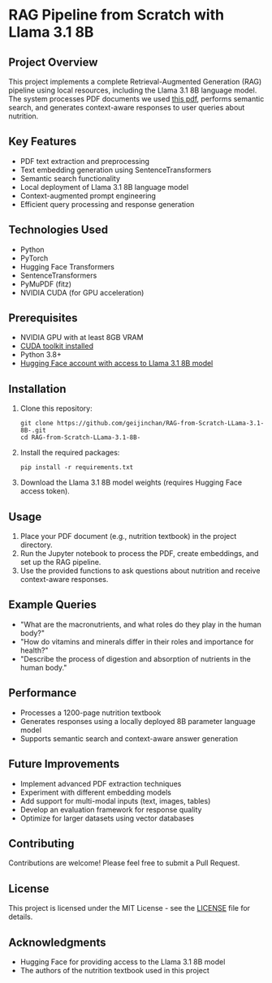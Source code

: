 # RAG Pipeline from Scratch with Llama 3.1 8B

## Project Overview

This project implements a complete Retrieval-Augmented Generation (RAG) pipeline using local resources, including the Llama 3.1 8B language model. The system processes PDF documents we used [this pdf](https://pressbooks.oer.hawaii.edu/humannutrition2/open/download?type=pdf), performs semantic search, and generates context-aware responses to user queries about nutrition.

## Key Features

- PDF text extraction and preprocessing
- Text embedding generation using SentenceTransformers
- Semantic search functionality
- Local deployment of Llama 3.1 8B language model
- Context-augmented prompt engineering
- Efficient query processing and response generation

## Technologies Used

- Python
- PyTorch
- Hugging Face Transformers
- SentenceTransformers
- PyMuPDF (fitz)
- NVIDIA CUDA (for GPU acceleration)

## Prerequisites

- NVIDIA GPU with at least 8GB VRAM
- [CUDA toolkit installed](https://developer.nvidia.com/cuda-toolkit-archive)
- Python 3.8+
- [Hugging Face account with access to Llama 3.1 8B model](https://huggingface.co/meta-llama/Meta-Llama-3.1-8B-Instruct)

## Installation

1. Clone this repository:
   ```
   git clone https://github.com/geijinchan/RAG-from-Scratch-LLama-3.1-8B-.git
   cd RAG-from-Scratch-LLama-3.1-8B-
   ```

2. Install the required packages:
   ```
   pip install -r requirements.txt
   ```

3. Download the Llama 3.1 8B model weights (requires Hugging Face access token).

## Usage

1. Place your PDF document (e.g., nutrition textbook) in the project directory.
2. Run the Jupyter notebook to process the PDF, create embeddings, and set up the RAG pipeline.
3. Use the provided functions to ask questions about nutrition and receive context-aware responses.

## Example Queries

- "What are the macronutrients, and what roles do they play in the human body?"
- "How do vitamins and minerals differ in their roles and importance for health?"
- "Describe the process of digestion and absorption of nutrients in the human body."

## Performance

- Processes a 1200-page nutrition textbook
- Generates responses using a locally deployed 8B parameter language model
- Supports semantic search and context-aware answer generation

## Future Improvements

- Implement advanced PDF extraction techniques
- Experiment with different embedding models
- Add support for multi-modal inputs (text, images, tables)
- Develop an evaluation framework for response quality
- Optimize for larger datasets using vector databases

## Contributing

Contributions are welcome! Please feel free to submit a Pull Request.

## License

This project is licensed under the MIT License - see the [LICENSE](https://github.com/geijinchan/RAG-from-Scratch-LLama-3.1-8B-/blob/main/LICENSE.txt) file for details.

## Acknowledgments

- Hugging Face for providing access to the Llama 3.1 8B model
- The authors of the nutrition textbook used in this project
